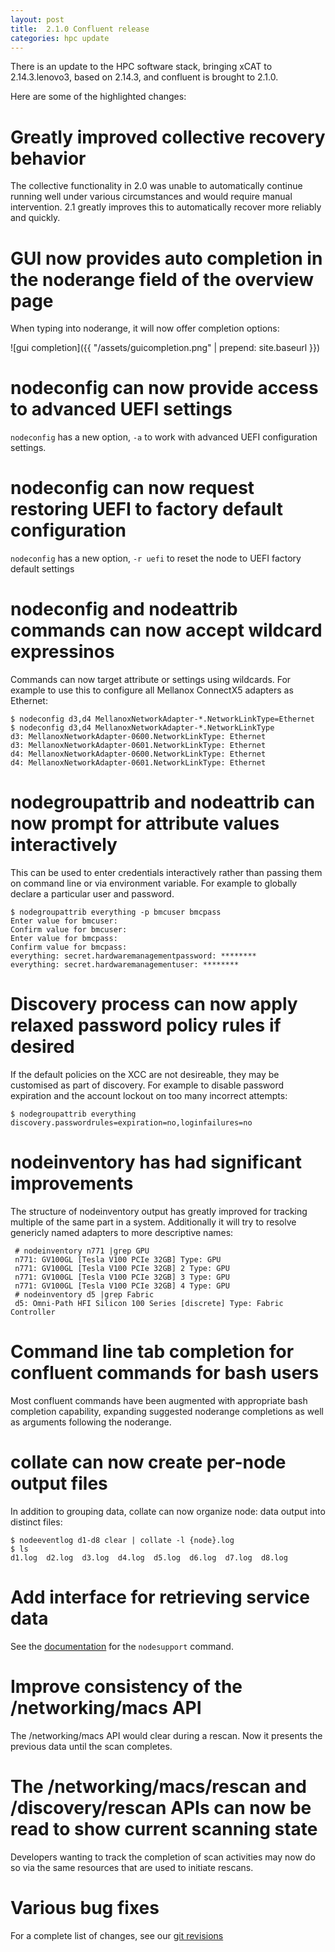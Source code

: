 ```yaml
---
layout: post
title:  2.1.0 Confluent release
categories: hpc update
---
```


There is an update to the HPC software stack, bringing xCAT to 2.14.3.lenovo3, based on 2.14.3,
and confluent is brought to 2.1.0.

Here are some of the highlighted changes:
# Greatly improved collective recovery behavior

The collective functionality in 2.0 was unable to automatically continue running well under various
circumstances and would require manual intervention.  2.1 greatly improves this to automatically
recover more reliably and quickly.

# GUI now provides auto completion in the noderange field of the overview page

When typing into noderange, it will now offer completion options:

![gui completion]({{ "/assets/guicompletion.png" | prepend: site.baseurl }})

# nodeconfig can now provide access to advanced UEFI settings

`nodeconfig` has a new option, `-a` to work with advanced UEFI configuration settings.

# nodeconfig can now request restoring UEFI to factory default configuration

`nodeconfig` has a new option, `-r uefi` to reset the node to UEFI factory default settings

# nodeconfig and nodeattrib commands can now accept wildcard expressinos

Commands can now target attribute or settings using wildcards.  For example to use this to
configure all Mellanox ConnectX5 adapters as Ethernet:

    $ nodeconfig d3,d4 MellanoxNetworkAdapter-*.NetworkLinkType=Ethernet
    $ nodeconfig d3,d4 MellanoxNetworkAdapter-*.NetworkLinkType
    d3: MellanoxNetworkAdapter-0600.NetworkLinkType: Ethernet
    d3: MellanoxNetworkAdapter-0601.NetworkLinkType: Ethernet
    d4: MellanoxNetworkAdapter-0600.NetworkLinkType: Ethernet
    d4: MellanoxNetworkAdapter-0601.NetworkLinkType: Ethernet


# nodegroupattrib and nodeattrib can now prompt for attribute values interactively


This can be used to enter credentials interactively rather than passing them on command
line or via environment variable.  For example to globally declare a particular user and
password.

    $ nodegroupattrib everything -p bmcuser bmcpass
    Enter value for bmcuser: 
    Confirm value for bmcuser: 
    Enter value for bmcpass: 
    Confirm value for bmcpass: 
    everything: secret.hardwaremanagementpassword: ********
    everything: secret.hardwaremanagementuser: ********


# Discovery process can now apply relaxed password policy rules if desired

If the default policies on the XCC are not desireable, they may be customised as part of discovery.
For example to disable password expiration and the account lockout on too many incorrect attempts:

    $ nodegroupattrib everything discovery.passwordrules=expiration=no,loginfailures=no

# nodeinventory has had significant improvements

The structure of nodeinventory output has greatly improved for tracking multiple of the same
part in a system.  Additionally it will try to resolve genericly named adapters to more
descriptive names:

     # nodeinventory n771 |grep GPU
     n771: GV100GL [Tesla V100 PCIe 32GB] Type: GPU
     n771: GV100GL [Tesla V100 PCIe 32GB] 2 Type: GPU
     n771: GV100GL [Tesla V100 PCIe 32GB] 3 Type: GPU
     n771: GV100GL [Tesla V100 PCIe 32GB] 4 Type: GPU
     # nodeinventory d5 |grep Fabric
     d5: Omni-Path HFI Silicon 100 Series [discrete] Type: Fabric Controller

# Command line tab completion for confluent commands for bash users

Most confluent commands have been augmented with appropriate bash completion capability,
expanding suggested noderange completions as well as arguments following the noderange.

# collate can now create per-node output files

In addition to grouping data, collate can now organize node: data output into distinct files:

    $ nodeeventlog d1-d8 clear | collate -l {node}.log
    $ ls
    d1.log  d2.log  d3.log  d4.log  d5.log  d6.log  d7.log  d8.log


# Add interface for retrieving service data

See the [documentation]({{site.baseurl}}/documentation/man/nodesupport.html) for the `nodesupport` command.

# Improve consistency of the /networking/macs API

The /networking/macs API would clear during a rescan.  Now it presents the previous
data until the scan completes.

# The /networking/macs/rescan and /discovery/rescan APIs can now be read to show current scanning state

Developers wanting to track the completion of scan activities may now do so via the same resources that
are used to initiate rescans.

# Various bug fixes

For a complete list of changes, see our [git revisions](https://github.com/xcat2/confluent/compare/2.0.0...2.1.0 "Changes from 2.0.0 to 2.1.0")

